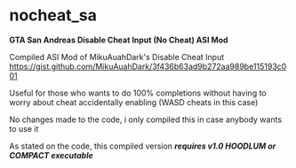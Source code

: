 # nocheat_sa
**GTA San Andreas Disable Cheat Input (No Cheat) ASI Mod**

Compiled ASI Mod of MikuAuahDark's Disable Cheat Input https://gist.github.com/MikuAuahDark/3f436b63ad9b272aa989be115193c001

Useful for those who wants to do 100% completions without having to worry about cheat accidentally enabling (WASD cheats in this case)

No changes made to the code, i only compiled this in case anybody wants to use it

As stated on the code, this compiled version **_requires v1.0 HOODLUM or COMPACT executable_**
